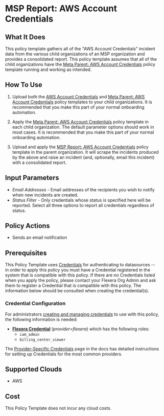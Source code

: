 # MSP Report: AWS Account Credentials

## What It Does

This policy template gathers all of the "AWS Account Credentials" incident data from the various child organizations of an MSP organization and provides a consolidated report. This policy template assumes that all of the child organizations have the [Meta Parent: AWS Account Credentials](https://github.com/flexera-public/policy_templates/tree/master/automation/aws/aws_account_credentials/META_README.md) policy template running and working as intended.

## How To Use

1. Upload both the [AWS Account Credentials](https://github.com/flexera-public/policy_templates/tree/master/automation/aws/aws_account_credentials/aws_account_credentials.pt) and [Meta Parent: AWS Account Credentials](https://github.com/flexera-public/policy_templates/tree/master/automation/aws/aws_account_credentials/aws_account_credentials_meta_parent.pt) policy templates to your child organizations. It is recommended that you make this part of your normal onboarding automation.

2. Apply the [Meta Parent: AWS Account Credentials](https://github.com/flexera-public/policy_templates/tree/master/automation/aws/aws_account_credentials/aws_account_credentials_meta_parent.pt) policy template in each child organization. The default parameter options should work in most cases. It is recommended that you make this part of your normal onboarding automation.

3. Upload and apply the [MSP Report: AWS Account Credentials](https://github.com/flexera-public/policy_templates/tree/master/automation/aws/aws_account_credentials/msp/aws_account_credentials_msp.pt) policy template in the parent organization. It will scrape the incidents produced by the above and raise an incident (and, optionally, email this incident) with a consolidated report.

## Input Parameters

- *Email Addresses* - Email addresses of the recipients you wish to notify when new incidents are created.
- *Status Filter* - Only credentials whose status is specified here will be reported. Select all three options to report all credentials regardless of status.

## Policy Actions

- Sends an email notification

## Prerequisites

This Policy Template uses [Credentials](https://docs.flexera.com/flexera/EN/Automation/ManagingCredentialsExternal.htm) for authenticating to datasources -- in order to apply this policy you must have a Credential registered in the system that is compatible with this policy. If there are no Credentials listed when you apply the policy, please contact your Flexera Org Admin and ask them to register a Credential that is compatible with this policy. The information below should be consulted when creating the credential(s).

### Credential Configuration

For administrators [creating and managing credentials](https://docs.flexera.com/flexera/EN/Automation/ManagingCredentialsExternal.htm) to use with this policy, the following information is needed:

- [**Flexera Credential**](https://docs.flexera.com/flexera/EN/Automation/ProviderCredentials.htm) (*provider=flexera*) which has the following roles:
  - `iam_admin`
  - `billing_center_viewer`

The [Provider-Specific Credentials](https://docs.flexera.com/flexera/EN/Automation/ProviderCredentials.htm) page in the docs has detailed instructions for setting up Credentials for the most common providers.

## Supported Clouds

- AWS

## Cost

This Policy Template does not incur any cloud costs.

